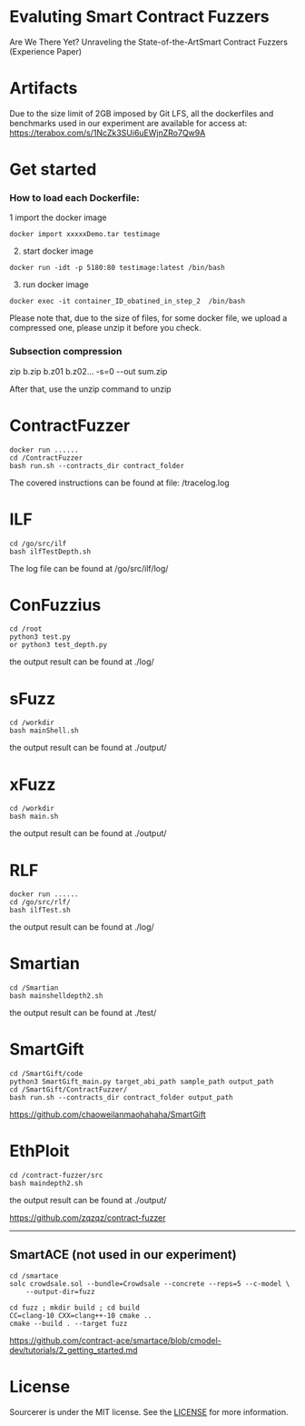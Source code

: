# Evaluting Smart Contract Fuzzers
Are We There Yet? Unraveling the State-of-the-ArtSmart Contract Fuzzers (Experience Paper)


# Artifacts
Due to the size limit of 2GB imposed by Git LFS, all the dockerfiles and benchmarks used in our experiment are available for access at:
https://terabox.com/s/1NcZk3SUi6uEWjnZRo7Qw9A

Get started
===========
### How to load each Dockerfile:

1 import the docker image
```
docker import xxxxxDemo.tar testimage
```
2. start docker image
```
docker run -idt -p 5180:80 testimage:latest /bin/bash
```
3. run docker image
```
docker exec -it container_ID_obatined_in_step_2  /bin/bash
```

Please note that, due to the size of files, for some docker file, we upload a compressed one, please unzip it before you check. 

### Subsection compression

zip b.zip b.z01 b.z02... -s=0 --out sum.zip

After that, use the unzip command to unzip

# ContractFuzzer
```
docker run ......
cd /ContractFuzzer
bash run.sh --contracts_dir contract_folder
```
The covered instructions can be found at file: /tracelog.log


# ILF
```
cd /go/src/ilf
bash ilfTestDepth.sh
```
The log file can be found at /go/src/ilf/log/


# ConFuzzius
```
cd /root
python3 test.py
or python3 test_depth.py
```
the output result can be found at ./log/



# sFuzz
```
cd /workdir
bash mainShell.sh
```
the output result can be found at ./output/




# xFuzz
```
cd /workdir
bash main.sh
```
the output result can be found at ./output/


# RLF
```
docker run ......
cd /go/src/rlf/
bash ilfTest.sh
```
the output result can be found at ./log/

# Smartian
```
cd /Smartian
bash mainshelldepth2.sh
```
the output result can be found at ./test/


# SmartGift
```
cd /SmartGift/code
python3 SmartGift_main.py target_abi_path sample_path output_path
cd /SmartGift/ContractFuzzer/
bash run.sh --contracts_dir contract_folder output_path
```
https://github.com/chaoweilanmaohahaha/SmartGift

# EthPloit
```
cd /contract-fuzzer/src
bash maindepth2.sh
```
the output result can be found at ./output/


https://github.com/zqzqz/contract-fuzzer



------------------------------------
## SmartACE (not used in our experiment)
```
cd /smartace
solc crowdsale.sol --bundle=Crowdsale --concrete --reps=5 --c-model \
    --output-dir=fuzz

cd fuzz ; mkdir build ; cd build
CC=clang-10 CXX=clang++-10 cmake ..
cmake --build . --target fuzz
```
https://github.com/contract-ace/smartace/blob/cmodel-dev/tutorials/2_getting_started.md


License
=======
Sourcerer is under the MIT license. See the [LICENSE](https://github.com/sourcerer-io/sourcerer-app/blob/develop/LICENSE.md) for more information.


